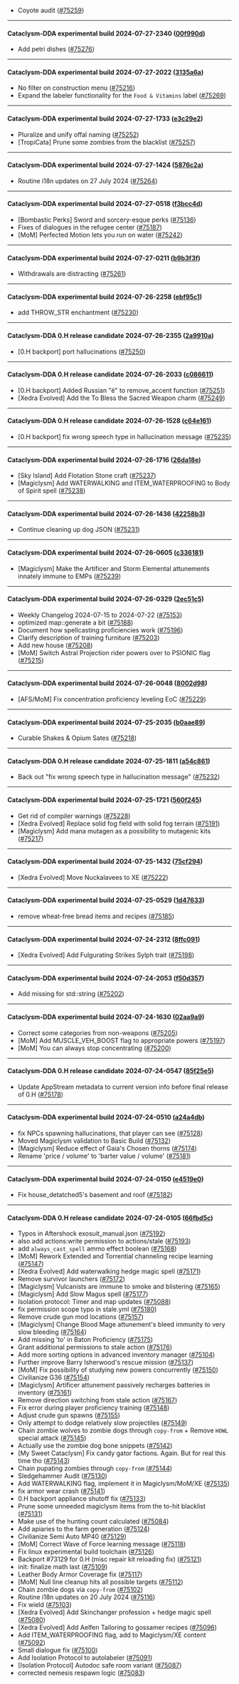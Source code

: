 * Coyote audit ([#75259](https://github.com/CleverRaven/Cataclysm-DDA/pull/75259))

---

#### Cataclysm-DDA experimental build 2024-07-27-2340 ([00f990d](https://github.com/CleverRaven/Cataclysm-DDA/releases/tag/cdda-experimental-2024-07-27-2340))

* Add petri dishes ([#75276](https://github.com/CleverRaven/Cataclysm-DDA/pull/75276))

---

#### Cataclysm-DDA experimental build 2024-07-27-2022 ([3135a6a](https://github.com/CleverRaven/Cataclysm-DDA/releases/tag/cdda-experimental-2024-07-27-2022))

* No filter on construction menu ([#75216](https://github.com/CleverRaven/Cataclysm-DDA/pull/75216))
* Expand the labeler functionality for the ``Food & Vitamins`` label ([#75269](https://github.com/CleverRaven/Cataclysm-DDA/pull/75269))

---

#### Cataclysm-DDA experimental build 2024-07-27-1733 ([e3c29e2](https://github.com/CleverRaven/Cataclysm-DDA/releases/tag/cdda-experimental-2024-07-27-1733))

* Pluralize and unify offal naming ([#75252](https://github.com/CleverRaven/Cataclysm-DDA/pull/75252))
* [TropiCata] Prune some zombies from the blacklist ([#75257](https://github.com/CleverRaven/Cataclysm-DDA/pull/75257))

---

#### Cataclysm-DDA experimental build 2024-07-27-1424 ([5876c2a](https://github.com/CleverRaven/Cataclysm-DDA/releases/tag/cdda-experimental-2024-07-27-1424))

* Routine i18n updates on 27 July 2024 ([#75264](https://github.com/CleverRaven/Cataclysm-DDA/pull/75264))

---

#### Cataclysm-DDA experimental build 2024-07-27-0518 ([f3bcc4d](https://github.com/CleverRaven/Cataclysm-DDA/releases/tag/cdda-experimental-2024-07-27-0518))

* [Bombastic Perks] Sword and sorcery-esque perks ([#75136](https://github.com/CleverRaven/Cataclysm-DDA/pull/75136))
* Fixes of dialogues in the refugee center ([#75187](https://github.com/CleverRaven/Cataclysm-DDA/pull/75187))
* [MoM] Perfected Motion lets you run on water ([#75242](https://github.com/CleverRaven/Cataclysm-DDA/pull/75242))

---

#### Cataclysm-DDA experimental build 2024-07-27-0211 ([b9b3f3f](https://github.com/CleverRaven/Cataclysm-DDA/releases/tag/cdda-experimental-2024-07-27-0211))

* Withdrawals are distracting ([#75261](https://github.com/CleverRaven/Cataclysm-DDA/pull/75261))

---

#### Cataclysm-DDA experimental build 2024-07-26-2258 ([ebf95c1](https://github.com/CleverRaven/Cataclysm-DDA/releases/tag/cdda-experimental-2024-07-26-2258))

* add THROW_STR enchantment ([#75230](https://github.com/CleverRaven/Cataclysm-DDA/pull/75230))

---

#### Cataclysm-DDA 0.H release candidate 2024-07-26-2355 ([2a9910a](https://github.com/CleverRaven/Cataclysm-DDA/releases/tag/cdda-0.H-2024-07-26-2355))

* [0.H backport] port hallucinations ([#75250](https://github.com/CleverRaven/Cataclysm-DDA/pull/75250))

---

#### Cataclysm-DDA 0.H release candidate 2024-07-26-2033 ([c086611](https://github.com/CleverRaven/Cataclysm-DDA/releases/tag/cdda-0.H-2024-07-26-2033))

* [0.H backport] Added Russian "ё" to remove_accent function ([#75251](https://github.com/CleverRaven/Cataclysm-DDA/pull/75251))
* [Xedra Evolved] Add the To Bless the Sacred Weapon charm ([#75249](https://github.com/CleverRaven/Cataclysm-DDA/pull/75249))

---

#### Cataclysm-DDA 0.H release candidate 2024-07-26-1528 ([c64e161](https://github.com/CleverRaven/Cataclysm-DDA/releases/tag/cdda-0.H-2024-07-26-1528))

* [0.H backport] fix wrong speech type in hallucination message ([#75235](https://github.com/CleverRaven/Cataclysm-DDA/pull/75235))

---

#### Cataclysm-DDA experimental build 2024-07-26-1716 ([26da18e](https://github.com/CleverRaven/Cataclysm-DDA/releases/tag/cdda-experimental-2024-07-26-1716))

* [Sky Island] Add Flotation Stone craft ([#75237](https://github.com/CleverRaven/Cataclysm-DDA/pull/75237))
* [Magiclysm] Add WATERWALKING and ITEM_WATERPROOFING to Body of Spirit spell ([#75238](https://github.com/CleverRaven/Cataclysm-DDA/pull/75238))

---

#### Cataclysm-DDA experimental build 2024-07-26-1436 ([42258b3](https://github.com/CleverRaven/Cataclysm-DDA/releases/tag/cdda-experimental-2024-07-26-1436))

* Continue cleaning up dog JSON ([#75231](https://github.com/CleverRaven/Cataclysm-DDA/pull/75231))

---

#### Cataclysm-DDA experimental build 2024-07-26-0605 ([c336181](https://github.com/CleverRaven/Cataclysm-DDA/releases/tag/cdda-experimental-2024-07-26-0605))

* [Magiclysm] Make the Artificer and Storm Elemental attunements innately immune to EMPs ([#75239](https://github.com/CleverRaven/Cataclysm-DDA/pull/75239))

---

#### Cataclysm-DDA experimental build 2024-07-26-0329 ([2ec51c5](https://github.com/CleverRaven/Cataclysm-DDA/releases/tag/cdda-experimental-2024-07-26-0329))

* Weekly Changelog 2024-07-15 to 2024-07-22 ([#75153](https://github.com/CleverRaven/Cataclysm-DDA/pull/75153))
* optimized map::generate a bit ([#75188](https://github.com/CleverRaven/Cataclysm-DDA/pull/75188))
* Document how spellcasting proficiencies work ([#75196](https://github.com/CleverRaven/Cataclysm-DDA/pull/75196))
* Clarify description of training furniture ([#75203](https://github.com/CleverRaven/Cataclysm-DDA/pull/75203))
* Add new house ([#75208](https://github.com/CleverRaven/Cataclysm-DDA/pull/75208))
* [MoM] Switch Astral Projection rider powers over to PSIONIC flag ([#75215](https://github.com/CleverRaven/Cataclysm-DDA/pull/75215))

---

#### Cataclysm-DDA experimental build 2024-07-26-0048 ([8002d98](https://github.com/CleverRaven/Cataclysm-DDA/releases/tag/cdda-experimental-2024-07-26-0048))

* [AFS/MoM] Fix concentration proficiency leveling EoC ([#75229](https://github.com/CleverRaven/Cataclysm-DDA/pull/75229))

---

#### Cataclysm-DDA experimental build 2024-07-25-2035 ([b0aae89](https://github.com/CleverRaven/Cataclysm-DDA/releases/tag/cdda-experimental-2024-07-25-2035))

* Curable Shakes & Opium Sates ([#75218](https://github.com/CleverRaven/Cataclysm-DDA/pull/75218))

---

#### Cataclysm-DDA 0.H release candidate 2024-07-25-1811 ([a54c861](https://github.com/CleverRaven/Cataclysm-DDA/releases/tag/cdda-0.H-2024-07-25-1811))

* Back out "fix wrong speech type in hallucination message" ([#75232](https://github.com/CleverRaven/Cataclysm-DDA/pull/75232))

---

#### Cataclysm-DDA experimental build 2024-07-25-1721 ([560f245](https://github.com/CleverRaven/Cataclysm-DDA/releases/tag/cdda-experimental-2024-07-25-1721))

* Get rid of compiler warnings ([#75228](https://github.com/CleverRaven/Cataclysm-DDA/pull/75228))
* [Xedra Evolved] Replace solid fog field with solid fog terrain ([#75191](https://github.com/CleverRaven/Cataclysm-DDA/pull/75191))
* [Magiclysm] Add mana mutagen as a possibility to mutagenic kits ([#75217](https://github.com/CleverRaven/Cataclysm-DDA/pull/75217))

---

#### Cataclysm-DDA experimental build 2024-07-25-1432 ([75cf294](https://github.com/CleverRaven/Cataclysm-DDA/releases/tag/cdda-experimental-2024-07-25-1432))

* [Xedra Evolved] Move Nuckalavees to XE ([#75222](https://github.com/CleverRaven/Cataclysm-DDA/pull/75222))

---

#### Cataclysm-DDA experimental build 2024-07-25-0529 ([1d47633](https://github.com/CleverRaven/Cataclysm-DDA/releases/tag/cdda-experimental-2024-07-25-0529))

* remove wheat-free bread items and recipes ([#75185](https://github.com/CleverRaven/Cataclysm-DDA/pull/75185))

---

#### Cataclysm-DDA experimental build 2024-07-24-2312 ([8ffc091](https://github.com/CleverRaven/Cataclysm-DDA/releases/tag/cdda-experimental-2024-07-24-2312))

* [Xedra Evolved] Add Fulgurating Strikes Sylph trait ([#75198](https://github.com/CleverRaven/Cataclysm-DDA/pull/75198))

---

#### Cataclysm-DDA experimental build 2024-07-24-2053 ([f50d357](https://github.com/CleverRaven/Cataclysm-DDA/releases/tag/cdda-experimental-2024-07-24-2053))

* Add missing <string> for std::string ([#75202](https://github.com/CleverRaven/Cataclysm-DDA/pull/75202))

---

#### Cataclysm-DDA experimental build 2024-07-24-1630 ([02aa9a9](https://github.com/CleverRaven/Cataclysm-DDA/releases/tag/cdda-experimental-2024-07-24-1630))

* Correct some categories from non-weapons ([#75205](https://github.com/CleverRaven/Cataclysm-DDA/pull/75205))
* [MoM] Add MUSCLE_VEH_BOOST flag to appropriate powers ([#75197](https://github.com/CleverRaven/Cataclysm-DDA/pull/75197))
* [MoM] You can always stop concentrating ([#75200](https://github.com/CleverRaven/Cataclysm-DDA/pull/75200))

---

#### Cataclysm-DDA 0.H release candidate 2024-07-24-0547 ([85f25e5](https://github.com/CleverRaven/Cataclysm-DDA/releases/tag/cdda-0.H-2024-07-24-0547))

* Update AppStream metadata to current version info before final release of 0.H ([#75178](https://github.com/CleverRaven/Cataclysm-DDA/pull/75178))

---

#### Cataclysm-DDA experimental build 2024-07-24-0510 ([a24a4db](https://github.com/CleverRaven/Cataclysm-DDA/releases/tag/cdda-experimental-2024-07-24-0510))

* fix NPCs spawning hallucinations, that player can see ([#75128](https://github.com/CleverRaven/Cataclysm-DDA/pull/75128))
* Moved Magiclysm validation to Basic Build ([#75132](https://github.com/CleverRaven/Cataclysm-DDA/pull/75132))
* [Magiclysm] Reduce effect of Gaia's Chosen thorns ([#75174](https://github.com/CleverRaven/Cataclysm-DDA/pull/75174))
* Rename 'price / volume' to 'barter value / volume' ([#75181](https://github.com/CleverRaven/Cataclysm-DDA/pull/75181))

---

#### Cataclysm-DDA experimental build 2024-07-24-0150 ([e4519e0](https://github.com/CleverRaven/Cataclysm-DDA/releases/tag/cdda-experimental-2024-07-24-0150))

* Fix house_detatched5's basement and roof ([#75182](https://github.com/CleverRaven/Cataclysm-DDA/pull/75182))

---

#### Cataclysm-DDA 0.H release candidate 2024-07-24-0105 ([66fbd5c](https://github.com/CleverRaven/Cataclysm-DDA/releases/tag/cdda-0.H-2024-07-24-0105))

* Typos in Aftershock exosuit_manual.json ([#75192](https://github.com/CleverRaven/Cataclysm-DDA/pull/75192))
* also add actions:write permission to actions/stale ([#75193](https://github.com/CleverRaven/Cataclysm-DDA/pull/75193))
* add `always_cast_spell` ammo effect boolean ([#75168](https://github.com/CleverRaven/Cataclysm-DDA/pull/75168))
* [MoM] Rework Extended and Torrential channeling recipe learning ([#75147](https://github.com/CleverRaven/Cataclysm-DDA/pull/75147))
* [Xedra Evolved] Add waterwalking hedge magic spell ([#75171](https://github.com/CleverRaven/Cataclysm-DDA/pull/75171))
* Remove survivor launchers ([#75172](https://github.com/CleverRaven/Cataclysm-DDA/pull/75172))
* [Magiclysm] Vulcanists are immune to smoke and blistering ([#75165](https://github.com/CleverRaven/Cataclysm-DDA/pull/75165))
* [Magiclysm] Add Slow Magus spell ([#75177](https://github.com/CleverRaven/Cataclysm-DDA/pull/75177))
* Isolation protocol: Timer and map updates ([#75088](https://github.com/CleverRaven/Cataclysm-DDA/pull/75088))
* fix permission scope typo in stale.yml ([#75180](https://github.com/CleverRaven/Cataclysm-DDA/pull/75180))
* Remove crude gun mod locations ([#75157](https://github.com/CleverRaven/Cataclysm-DDA/pull/75157))
* [Magiclysm] Change Blood Mage attunement's bleed immunity to very slow bleeding ([#75164](https://github.com/CleverRaven/Cataclysm-DDA/pull/75164))
* Add missing 'to' in Baton Proficiency ([#75175](https://github.com/CleverRaven/Cataclysm-DDA/pull/75175))
* Grant additional permissions to stale action ([#75176](https://github.com/CleverRaven/Cataclysm-DDA/pull/75176))
* Add more sorting options in advanced inventory manager ([#75104](https://github.com/CleverRaven/Cataclysm-DDA/pull/75104))
* Further improve Barry Isherwood's rescue mission ([#75137](https://github.com/CleverRaven/Cataclysm-DDA/pull/75137))
* [MoM] Fix possibility of studying new powers concurrently ([#75150](https://github.com/CleverRaven/Cataclysm-DDA/pull/75150))
* Civilianize G36 ([#75154](https://github.com/CleverRaven/Cataclysm-DDA/pull/75154))
* [Magiclysm] Artificer attunement passively recharges batteries in inventory ([#75161](https://github.com/CleverRaven/Cataclysm-DDA/pull/75161))
* Remove direction switching from stale action ([#75167](https://github.com/CleverRaven/Cataclysm-DDA/pull/75167))
* Fix error during player proficiency training ([#75148](https://github.com/CleverRaven/Cataclysm-DDA/pull/75148))
* Adjust crude gun spawns ([#75155](https://github.com/CleverRaven/Cataclysm-DDA/pull/75155))
* Only attempt to dodge relatively slow projectiles ([#75149](https://github.com/CleverRaven/Cataclysm-DDA/pull/75149))
* Chain zombie wolves to zombie dogs through ``copy-from`` + Remove ``HOWL`` special attack ([#75145](https://github.com/CleverRaven/Cataclysm-DDA/pull/75145))
* Actually use the zombie dog bone snippets ([#75142](https://github.com/CleverRaven/Cataclysm-DDA/pull/75142))
* [My Sweet Cataclysm] Fix candy gator factions. Again. But for real this time tho ([#75143](https://github.com/CleverRaven/Cataclysm-DDA/pull/75143))
* Chain pupating zombies through ``copy-from`` ([#75144](https://github.com/CleverRaven/Cataclysm-DDA/pull/75144))
* Sledgehammer Audit ([#75130](https://github.com/CleverRaven/Cataclysm-DDA/pull/75130))
* Add WATERWALKING flag, implement it in Magiclysm/MoM/XE ([#75135](https://github.com/CleverRaven/Cataclysm-DDA/pull/75135))
* fix armor wear crash ([#75141](https://github.com/CleverRaven/Cataclysm-DDA/pull/75141))
* 0.H backport appliance shutoff fix ([#75133](https://github.com/CleverRaven/Cataclysm-DDA/pull/75133))
* Prune some unneeded magiclysm items from the to-hit blacklist ([#75131](https://github.com/CleverRaven/Cataclysm-DDA/pull/75131))
* Make use of the hunting count calculated ([#75084](https://github.com/CleverRaven/Cataclysm-DDA/pull/75084))
* Add apiaries to the farm generation ([#75124](https://github.com/CleverRaven/Cataclysm-DDA/pull/75124))
* Civilianize Semi Auto MP40 ([#75129](https://github.com/CleverRaven/Cataclysm-DDA/pull/75129))
* [MoM] Correct Wave of Force learning message ([#75118](https://github.com/CleverRaven/Cataclysm-DDA/pull/75118))
* Fix linux experimental build toolchain ([#75126](https://github.com/CleverRaven/Cataclysm-DDA/pull/75126))
* Backport #73129 for 0.H (misc repair kit reloading fix) ([#75121](https://github.com/CleverRaven/Cataclysm-DDA/pull/75121))
* init: finalize math last ([#75109](https://github.com/CleverRaven/Cataclysm-DDA/pull/75109))
* Leather Body Armor Coverage fix ([#75117](https://github.com/CleverRaven/Cataclysm-DDA/pull/75117))
* [MoM] Null line cleanup hits all possible targets ([#75112](https://github.com/CleverRaven/Cataclysm-DDA/pull/75112))
* Chain zombie dogs via ``copy-from`` ([#75102](https://github.com/CleverRaven/Cataclysm-DDA/pull/75102))
* Routine i18n updates on 20 July 2024 ([#75116](https://github.com/CleverRaven/Cataclysm-DDA/pull/75116))
* Fix wield ([#75103](https://github.com/CleverRaven/Cataclysm-DDA/pull/75103))
* [Xedra Evolved] Add Skinchanger profession + hedge magic spell ([#75080](https://github.com/CleverRaven/Cataclysm-DDA/pull/75080))
* [Xedra Evolved] Add Aelfen Tailoring to gossamer recipes ([#75096](https://github.com/CleverRaven/Cataclysm-DDA/pull/75096))
* Add ITEM_WATERPROOFING flag, add to Magiclysm/XE content ([#75092](https://github.com/CleverRaven/Cataclysm-DDA/pull/75092))
* Small dialogue fix ([#75100](https://github.com/CleverRaven/Cataclysm-DDA/pull/75100))
* Add Isolation Protocol to autolabeler ([#75091](https://github.com/CleverRaven/Cataclysm-DDA/pull/75091))
* [Isolation Protocol] Autodoc safe room variant ([#75087](https://github.com/CleverRaven/Cataclysm-DDA/pull/75087))
* corrected nemesis respawn logic ([#75083](https://github.com/CleverRaven/Cataclysm-DDA/pull/75083))

